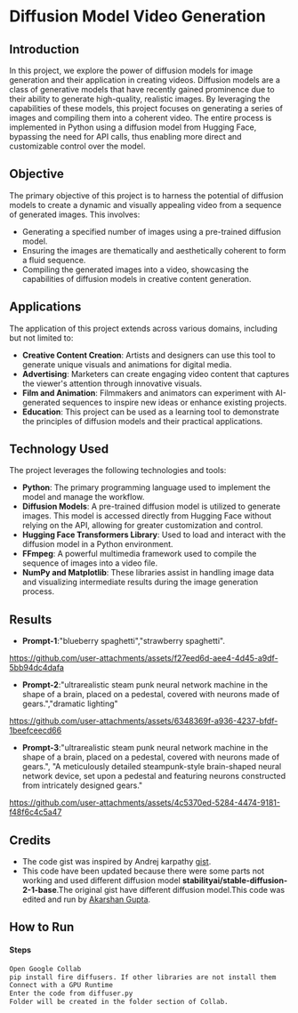 # Diffusion Model Video Generation

## Introduction
In this project, we explore the power of diffusion models for image generation and their application in creating videos. Diffusion models are a class of generative models that have recently gained prominence due to their ability to generate high-quality, realistic images. By leveraging the capabilities of these models, this project focuses on generating a series of images and compiling them into a coherent video. The entire process is implemented in Python using a diffusion model from Hugging Face, bypassing the need for API calls, thus enabling more direct and customizable control over the model.

## Objective
The primary objective of this project is to harness the potential of diffusion models to create a dynamic and visually appealing video from a sequence of generated images. This involves:

- Generating a specified number of images using a pre-trained diffusion model.
- Ensuring the images are thematically and aesthetically coherent to form a fluid sequence.
- Compiling the generated images into a video, showcasing the capabilities of diffusion models in creative content generation.

## Applications
The application of this project extends across various domains, including but not limited to:

- **Creative Content Creation**: Artists and designers can use this tool to generate unique visuals and animations for digital media.
- **Advertising**: Marketers can create engaging video content that captures the viewer's attention through innovative visuals.
- **Film and Animation**: Filmmakers and animators can experiment with AI-generated sequences to inspire new ideas or enhance existing projects.
- **Education**: This project can be used as a learning tool to demonstrate the principles of diffusion models and their practical applications.

## Technology Used
The project leverages the following technologies and tools:

- **Python**: The primary programming language used to implement the model and manage the workflow.
- **Diffusion Models**: A pre-trained diffusion model is utilized to generate images. This model is accessed directly from Hugging Face without relying on the API, allowing for greater customization and control.
- **Hugging Face Transformers Library**: Used to load and interact with the diffusion model in a Python environment.
- **FFmpeg**: A powerful multimedia framework used to compile the sequence of images into a video file.
- **NumPy and Matplotlib**: These libraries assist in handling image data and visualizing intermediate results during the image generation process.
## Results 
- **Prompt-1**:"blueberry spaghetti","strawberry spaghetti".



https://github.com/user-attachments/assets/f27eed6d-aee4-4d45-a9df-5bb94dc4dafa


- **Prompt-2**:"ultrarealistic steam punk neural network machine in the shape of a brain, placed on a pedestal, covered with neurons made of gears.","dramatic lighting"

https://github.com/user-attachments/assets/6348369f-a936-4237-bfdf-1beefceecd66
- **Prompt-3**:"ultrarealistic steam punk neural network machine in the shape of a brain, placed on a pedestal, covered with neurons made of gears.", "A meticulously detailed steampunk-style brain-shaped neural network device, set upon a pedestal and featuring neurons constructed from intricately designed gears."

https://github.com/user-attachments/assets/4c5370ed-5284-4474-9181-f48f6c4c5a47
## Credits 
- The code gist was inspired by Andrej karpathy [gist](https://gist.github.com/karpathy/00103b0037c5aaea32fe1da1af553355).
- This code have been updated because there were some parts not working and used different diffusion model **stabilityai/stable-diffusion-2-1-base**.The original gist have different diffusion model.This code was edited and run by [Akarshan Gupta](https://github.com/AkarshanGupta/AkarshanGupta).

## How to Run 
#### Steps
```bash
Open Google Collab
pip install fire diffusers. If other libraries are not install them 
Connect with a GPU Runtime
Enter the code from diffuser.py
Folder will be created in the folder section of Collab.
```








  
